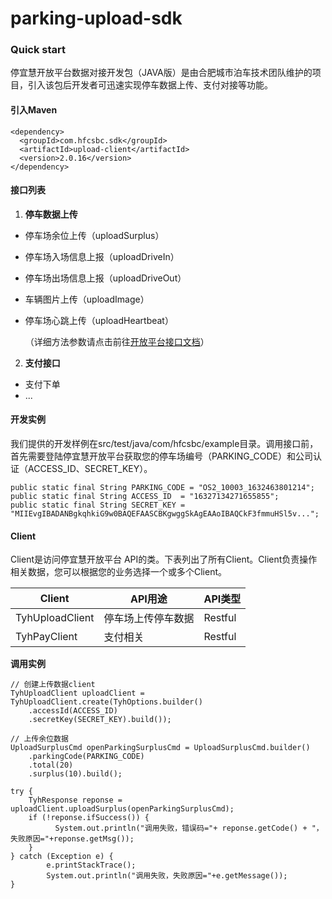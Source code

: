 # parking-upload-sdk
### Quick start

停宜慧开放平台数据对接开发包（JAVA版）是由合肥城市泊车技术团队维护的项目，引入该包后开发者可迅速实现停车数据上传、支付对接等功能。

#### 引入Maven

```
<dependency>
  <groupId>com.hfcsbc.sdk</groupId>
  <artifactId>upload-client</artifactId>
  <version>2.0.16</version>
</dependency>
```

#### 接口列表

1. **停车数据上传**

- 停车场余位上传（uploadSurplus）

- 停车场入场信息上报（uploadDriveIn）

- 停车场出场信息上报（uploadDriveOut）

- 车辆图片上传（uploadImage）

- 停车场心跳上传（uploadHeartbeat）

  （详细方法参数请点击前往[开放平台接口文档](https://ossweb.hfcsbc.com/openOS/doc/index.html#/develop_guide.html)）

2. **支付接口**

- 支付下单
- ...

#### 开发实例

我们提供的开发样例在src/test/java/com/hfcsbc/example目录。调用接口前，首先需要登陆停宜慧开放平台获取您的停车场编号（PARKING_CODE）和公司认证（ACCESS_ID、SECRET_KEY）。
```
public static final String PARKING_CODE = "OS2_10003_1632463801214";
public static final String ACCESS_ID  = "16327134271655855";
public static final String SECRET_KEY = "MIIEvgIBADANBgkqhkiG9w0BAQEFAASCBKgwggSkAgEAAoIBAQCkF3fmmuHSl5v...";
```

#### Client
Client是访问停宜慧开放平台 API的类。下表列出了所有Client。Client负责操作相关数据，您可以根据您的业务选择一个或多个Client。

| Client          | API用途            | API类型 |
| --------------- | ------------------ | ------- |
| TyhUploadClient | 停车场上传停车数据 | Restful |
| TyhPayClient    | 支付相关           | Restful |

**调用实例** 

```
// 创建上传数据client
TyhUploadClient uploadClient = TyhUploadClient.create(TyhOptions.builder()
    .accessId(ACCESS_ID)
    .secretKey(SECRET_KEY).build());

// 上传余位数据
UploadSurplusCmd openParkingSurplusCmd = UploadSurplusCmd.builder()
    .parkingCode(PARKING_CODE)
    .total(20)
    .surplus(10).build();

try {
    TyhResponse reponse = uploadClient.uploadSurplus(openParkingSurplusCmd);
    if (!reponse.ifSuccess()) {
          System.out.println("调用失败，错误码="+ reponse.getCode() + "，失败原因="+reponse.getMsg());
    }
} catch (Exception e) {
        e.printStackTrace();
        System.out.println("调用失败，失败原因="+e.getMessage());
}             
```



